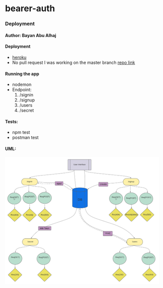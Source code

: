 # bearer-auth
### Deployment 

#### Author: Bayan Abu Alhaj

#### Deployment

* [heroku](https://ba-bearer-auth.herokuapp.com/)
* No pull request I was working on the master branch [repo link](https://github.com/BayanAbualhaj/bearer-auth)

#### Running the app
* nodemon 
* Endpoint:
    1. /signin 
    2. /signup
    3. /users
    4. /secret

#### Tests:
* npm test 
* postman test 

#### UML:

![UML](https://github.com/BayanAbualhaj/bearer-auth/blob/master/assets/Blank%20board%20(10).png?raw=true)